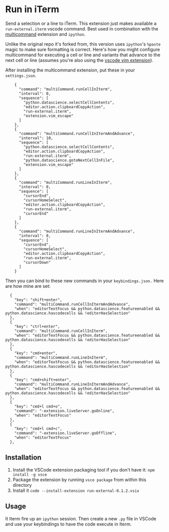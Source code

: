# Run in iTerm

Send a selection or a line to iTerm. This extension just makes available a `run-external.iterm` vscode command. Best used in combination with the [multicommand](https://marketplace.visualstudio.com/items?itemName=ryuta46.multi-command) extension and `ipython`. 

Unlike the original repo it's forked from, this version uses `ipython`'s `%paste` magic to make sure formatting is correct. Here's how you might configure multicommand for executing a cell or line and variants that advance to the next cell or line (assumes you're also using the [vscode vim extension](https://marketplace.visualstudio.com/items?itemName=vscodevim.vim)).

After installing the multicommand extension, put these in your `settings.json`.

```
    {
      "command": "multiCommand.runCellInIterm",
      "interval": 0,
      "sequence": [
        "python.datascience.selectCellContents",
        "editor.action.clipboardCopyAction",
        "run-external.iterm",
        "extension.vim_escape"
      ]
    },
    {
      "command": "multiCommand.runCellInItermAndAdvance",
      "interval": 10,
      "sequence": [
        "python.datascience.selectCellContents",
        "editor.action.clipboardCopyAction",
        "run-external.iterm",
        "python.datascience.gotoNextCellInFile",
        "extension.vim_escape"
      ]
    },
    {
      "command": "multiCommand.runLineInIterm",
      "interval": 0,
      "sequence": [
        "cursorEnd",
        "cursorHomeSelect",
        "editor.action.clipboardCopyAction",
        "run-external.iterm",
        "cursorEnd"
      ]
    },
    {
      "command": "multiCommand.runLineInItermAndAdvance",
      "interval": 0,
      "sequence": [
        "cursorEnd",
        "cursorHomeSelect",
        "editor.action.clipboardCopyAction",
        "run-external.iterm",
        "cursorDown"
      ]
    }
```

Then you can bind to these new commands in your `keybindings.json.` Here are how mine are set:

```
  {
    "key": "shift+enter",
    "command": "multiCommand.runCellInItermAndAdvance",
    "when": "editorTextFocus && python.datascience.featureenabled && python.datascience.hascodecells && !editorHasSelection"
  },
  {
    "key": "ctrl+enter",
    "command": "multiCommand.runCellInIterm",
    "when": "editorTextFocus && python.datascience.featureenabled && python.datascience.hascodecells && !editorHasSelection"
  },
  {
    "key": "cmd+enter",
    "command": "multiCommand.runLineInIterm",
    "when": "editorTextFocus && python.datascience.featureenabled && python.datascience.hascodecells && !editorHasSelection"
  },
  {
    "key": "cmd+shift+enter",
    "command": "multiCommand.runLineInItermAndAdvance",
    "when": "editorTextFocus && python.datascience.featureenabled && python.datascience.hascodecells && !editorHasSelection"
  },
  {
    "key": "cmd+l cmd+o",
    "command": "-extension.liveServer.goOnline",
    "when": "editorTextFocus"
  },
  {
    "key": "cmd+l cmd+c",
    "command": "-extension.liveServer.goOffline",
    "when": "editorTextFocus"
  },
```

## Installation

1. Install the VSCode extension packaging tool if you don't have it: `npm install -g vsce`
2. Package the extension by running `vsce package` from within this directory
3. Install it `code --install-extension run-external-0.1.2.vsix`

## Usage

It Iterm fire up an `ipython` session. Then create a new `.py` file in VSCode and use your keybindings to have the code execute in Iterm.